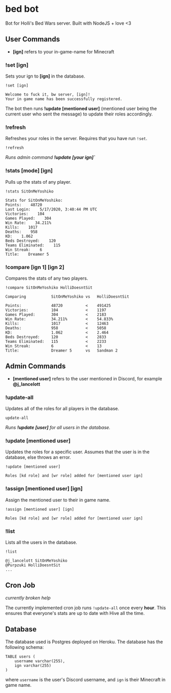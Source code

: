 # bed bot

Bot for Holli's Bed Wars server. Built with NodeJS + love <3

## User Commands

* **[ign]** refers to your in-game-name for Minecraft

### !set [ign]

Sets your ign to **[ign]** in the database.

```
!set [ign]
```
```
Welcome to fuck it, bw server, [ign]!
Your in game name has been successfully registered.
```

The bot then runs **!update [mentioned user]** (mentioned user being the current user who sent the message) to update their roles accordingly.

### !refresh

Refreshes your roles in the server. Requires that you have run `!set`.

```
!refresh
```

*Runs admin command **!update [your ign]`***

### !stats [mode] [ign]

Pulls up the stats of any player.

```
!stats SitOnMeYoshiko
```
```
Stats for SitOnMeYoshiko:
Points:    48720
Last Login:    5/17/2020, 3:40:44 PM UTC
Victories:    104
Games Played:    304
Win Rate:    34.211%
Kills:    1017
Deaths:    958
KD:    1.062
Beds Destroyed:    120
Teams Eliminated:    115
Win Streak:    6
Title:    Dreamer 5
```

### !compare [ign 1] [ign 2]

Compares the stats of any two players.

```
!compare SitOnMeYoshiko HolliDoesntSit
```

```
Comparing           SitOnMeYoshiko vs   HolliDoesntSit

Points:             48720          <    491425
Victories:          104            <    1197
Games Played:       304            <    2183
Win Rate:           34.211%        <    54.833%
Kills:              1017           <    12463
Deaths:             958            <    5058
KD:                 1.062          <    2.464
Beds Destroyed:     120            <    2833
Teams Eliminated:   115            <    2233
Win Streak:         6              <    13
Title:              Dreamer 5      vs   Sandman 2
```

## Admin Commands

* **[mentioned user]** refers to the user mentioned in Discord, for example **@j_lancelott**

### !update-all

Updates all of the roles for all players in the database.

```
update-all
```

*Runs **!update [user]** for all users in the database.*

### !update [mentioned user]

Updates the roles for a specific user. Assumes that the user is in the database, else throws an error.

```
!update [mentioned user]
```
```
Roles [kd role] and [wr role] added for [mentioned user ign]
```

### !assign [mentioned user] [ign]

Assign the mentioned user to their in game name.

```
!assign [mentioned user] [ign]
```
```
Roles [kd role] and [wr role] added for [mentioned user ign]
```

### !list

Lists all the users in the database.

```
!list
```
```
@j_lancelott SitOnMeYoshiko
@Purpzuki HolliDoesntSit
...
```

## Cron Job

*currently broken help*

The currently implemented cron job runs `!update-all` once every **hour**. This ensures that everyone's stats are up to date with Hive all the time.

## Database

The database used is Postgres deployed on Heroku. The database has the following schema:

```
TABLE users (
    username varchar(255),
    ign varchar(255)
)
```

where `username` is the user's Discord username, and `ign` is their Minecraft in game name.

